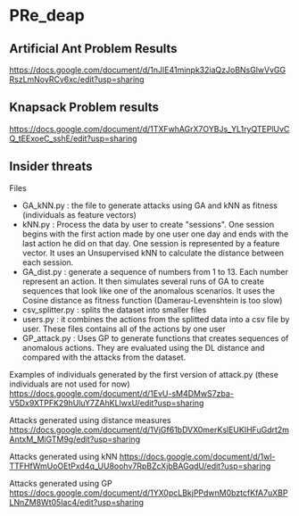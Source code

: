 # PRe_deap

## Artificial Ant Problem Results
https://docs.google.com/document/d/1nJIE41minpk32iaQzJoBNsGlwVvGGRszLmNoyRCv6xc/edit?usp=sharing

## Knapsack Problem results
https://docs.google.com/document/d/1TXFwhAGrX7OYBJs_YL1ryQTEPlUvCQ_tEExoeC_sshE/edit?usp=sharing

## Insider threats
Files
* GA_kNN.py : the file to generate attacks using GA and kNN as fitness (individuals as feature vectors)
* kNN.py : Process the data by user to create "sessions". One session begins with the first action made by one user one day and ends with the last action he did on that day. One session is represented by a feature vector. It uses an Unsupervised kNN to calculate the distance between each session.
* GA_dist.py : generate a sequence of numbers from 1 to 13. Each number represent an action. It then simulates several runs of GA to create sequences that look like one of the anomalous scenarios. It uses the Cosine distance as fitness function (Damerau-Levenshtein is too slow)
* csv_splitter.py : splits the dataset into smaller files
* users.py : it combines the actions from the splitted data into a csv file by user. These files contains all of the actions by one user
* GP_attack.py : Uses GP to generate functions that creates sequences of anomalous actions. They are evaluated using the DL distance and compared with the attacks from the dataset.

Examples of individuals generated by the first version of attack.py (these individuals are not used for now)
https://docs.google.com/document/d/1EvU-sM4DMwS7zba-V5Dx9XTPFK29hUluY7ZAhKLlwxU/edit?usp=sharing

Attacks generated using distance measures
https://docs.google.com/document/d/1VjGf61bDVX0merKslEUKIHFuGdrt2mAntxM_MiGTM9g/edit?usp=sharing

Attacks generated using kNN
https://docs.google.com/document/d/1wl-TTFHfWmUoOEtPxd4q_UU8oohv7RpBZcXjbBAGqdU/edit?usp=sharing

Attacks generated using GP
https://docs.google.com/document/d/1YX0pcLBkjPPdwnM0bztcfKfA7uXBPLNnZM8Wt05Iac4/edit?usp=sharing
